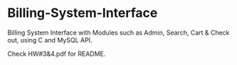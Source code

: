 # Billing-System-Interface
Billing System Interface with Modules such as Admin, Search, Cart &amp; Check out, using C and MySQL API.

Check HW#3&4.pdf for README.
